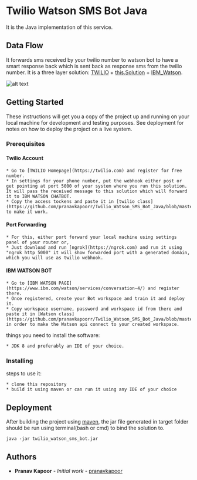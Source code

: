 # Twilio Watson SMS Bot Java
It is the Java implementation of this service.

## Data Flow
It forwards sms received by your twilio number to watson bot to have a smart response back which is sent back as response sms from the twilio number. 
It is a three layer solution: [TWILIO](https://twilio.com) + [this.Solution](https://github.com/pranavkapoorr/Twilio_Watson_SMS_Bot_Java/) + [IBM_Watson](https://www.ibm.com/watson/services/conversation-4/).

![alt text](https://github.com/pranavkapoorr/Twilio_Watson_SMS_Bot_Java/blob/master/data_flow.jpg)

## Getting Started

These instructions will get you a copy of the project up and running on your local machine for development and testing purposes. See deployment for notes on how to deploy the project on a live system.

### Prerequisites

#### Twilio Account

```
* Go to [TWILIO Homepage](https://twilio.com) and register for free number.
* In settings for your phone number, put the webhook either post or get pointing at port 5000 of your system where you run this solution. It will pass the received message to this solution which will forward it to IBM WATSON CHATBOT.
* Copy the access tockens and paste it in [twilio class](https://github.com/pranavkapoorr/Twilio_Watson_SMS_Bot_Java/blob/master/src/main/java/sms/twilio.java) to make it work.
```

#### Port Forwarding

```
* For this, either port forward your local machine using settings panel of your router or,
* Just download and run [ngrok](https://ngrok.com) and run it using "ngrok http 5000" it will show forwarded port with a generated domain, which you will use as twilio webhook.
```

#### IBM WATSON BOT

```
* Go to [IBM WATSON PAGE](https://www.ibm.com/watson/services/conversation-4/) and register there.
* Once registered, create your Bot workspace and train it and deploy it.
* Copy workspace username, password and workspace id from there and paste it in [Watson class](https://github.com/pranavkapoorr/Twilio_Watson_SMS_Bot_Java/blob/master/src/main/java/bot/Watson.java) in order to make the Watson api connect to your created workspace.
```


things you need to install the software:

```
* JDK 8 and preferably an IDE of your choice.
```

### Installing

steps to use it:

```
* clone this repository
* build it using maven or can run it using any IDE of your choice
```

## Deployment

After building the project using [maven](https://maven.apache.org), the jar file generated in target folder should be run using terminal(bash or cmd) to bind the solution to.
```
java -jar twilio_watson_sms_bot.jar
```

## Authors

* **Pranav Kapoor** - *Initial work* - [pranavkapoor](https://github.com/pranavkapoorr)
